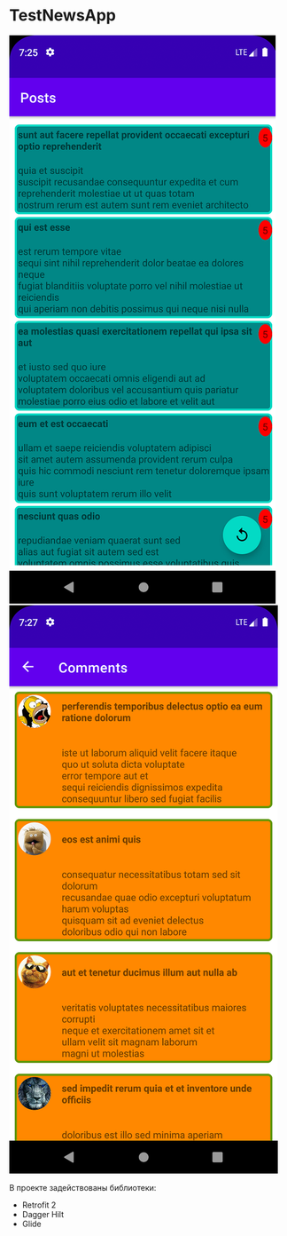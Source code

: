 # TestNewsApp

![app img](./posts.png)
![app img](./comments.png)


В проекте задействованы библиотеки:
- Retrofit 2
- Dagger Hilt
- Glide


